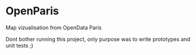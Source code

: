 OpenParis
=========

Map vizualisation from OpenData Paris

Dont bother running this project, only purpose was to write prototypes and unit tests ;)
